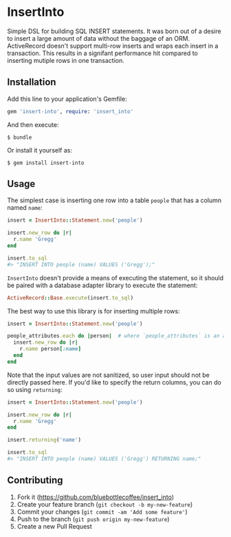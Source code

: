 # InsertInto

Simple DSL for building SQL INSERT statements.  It was born out of a desire to
insert a large amount of data without the baggage of an ORM.  ActiveRecord
doesn't support multi-row inserts and wraps each insert in a transaction.  This
results in a signifant performance hit compared to inserting mutiple rows in
one transaction.

## Installation

Add this line to your application's Gemfile:

```ruby
gem 'insert-into', require: 'insert_into'
```

And then execute:

    $ bundle

Or install it yourself as:

    $ gem install insert-into

## Usage

The simplest case is inserting one row into a table `people` that has a column
named `name`:

```ruby
insert = InsertInto::Statement.new('people')

insert.new_row do |r|
  r.name 'Gregg'
end

insert.to_sql
#> "INSERT INTO people (name) VALUES ('Gregg');"
```

`InsertInto` doesn't provide a means of executing the statement, so it should
be paired with a database adapter library to execute the statement:

```ruby
ActiveRecord::Base.execute(insert.to_sql)
```

The best way to use this library is for inserting multiple rows:

```ruby
insert = InsertInto::Statement.new('people')

people_attributes.each do |person|  # where `people_attributes` is an array of attribute hashes
  insert.new_row do |r|
    r.name person[:name]
  end
end
```

Note that the input values are not sanitized, so user input should not be
directly passed here.  If you'd like to specify the return columns, you can do so
using `returning`:

```ruby
insert = InsertInto::Statement.new('people')

insert.new_row do |r|
  r.name 'Gregg'
end

insert.returning('name')

insert.to_sql
#> "INSERT INTO people (name) VALUES ('Gregg') RETURNING name;"
```

## Contributing

1. Fork it (https://github.com/bluebottlecoffee/insert_into)
2. Create your feature branch (`git checkout -b my-new-feature`)
3. Commit your changes (`git commit -am 'Add some feature'`)
4. Push to the branch (`git push origin my-new-feature`)
5. Create a new Pull Request

